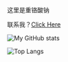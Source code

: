 这里是重铬酸钠

联系我？[Click Here](https://za-ko.cn)

![My GitHub stats](https://github-readme-stats.vercel.app/api?username=sTheNight)

![Top Langs](https://github-readme-stats.vercel.app/api/top-langs/?username=sthenight&layout=compact)
